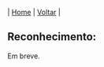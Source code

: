 | [Home](https://elastic.github.io/Elastic-Contributor-Program/) | [Voltar](https://elastic.github.io/Elastic-Contributor-Program/brazil) |

## Reconhecimento: ##

Em breve.
